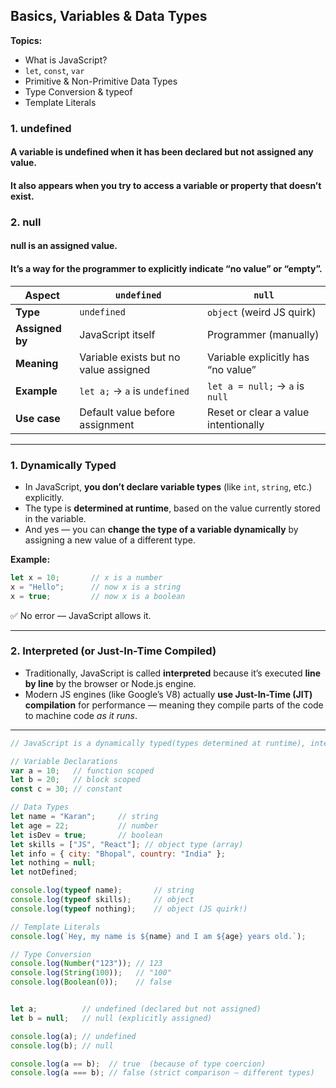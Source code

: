 ## **Basics, Variables & Data Types**

**Topics:**

* What is JavaScript?
* `let`, `const`, `var`
* Primitive & Non-Primitive Data Types
* Type Conversion & typeof
* Template Literals


### 1. undefined

#### A variable is undefined when it has been declared but not assigned any value.
#### It also appears when you try to access a variable or property that doesn’t exist.


### 2. null

#### null is an assigned value.
#### It’s a way for the programmer to explicitly indicate “no value” or “empty”.

| Aspect          | `undefined`                           | `null`                               |
| --------------- | ------------------------------------- | ------------------------------------ |
| **Type**        | `undefined`                           | `object` (weird JS quirk)            |
| **Assigned by** | JavaScript itself                     | Programmer (manually)                |
| **Meaning**     | Variable exists but no value assigned | Variable explicitly has “no value”   |
| **Example**     | `let a;` → `a` is `undefined`         | `let a = null;` → `a` is `null`      |
| **Use case**    | Default value before assignment       | Reset or clear a value intentionally |

---

### 1. **Dynamically Typed**
- In JavaScript, **you don’t declare variable types** (like `int`, `string`, etc.) explicitly.  
- The type is **determined at runtime**, based on the value currently stored in the variable.  
- And yes — you can **change the type of a variable dynamically** by assigning a new value of a different type.

**Example:**
```js
let x = 10;       // x is a number
x = "Hello";      // now x is a string
x = true;         // now x is a boolean
```
✅ No error — JavaScript allows it.

---

### 2. **Interpreted (or Just-In-Time Compiled)**
- Traditionally, JavaScript is called **interpreted** because it’s executed **line by line** by the browser or Node.js engine.
- Modern JS engines (like Google’s V8) actually **use Just-In-Time (JIT) compilation** for performance — meaning they compile parts of the code to machine code *as it runs*.

---

```javascript
// JavaScript is a dynamically typed(types determined at runtime), interpreted language(executed directly by the engine without prior compilation step).

// Variable Declarations
var a = 10;   // function scoped
let b = 20;   // block scoped
const c = 30; // constant

// Data Types
let name = "Karan";     // string
let age = 22;           // number
let isDev = true;       // boolean
let skills = ["JS", "React"]; // object type (array)
let info = { city: "Bhopal", country: "India" };
let nothing = null;
let notDefined;

console.log(typeof name);       // string
console.log(typeof skills);     // object
console.log(typeof nothing);    // object (JS quirk!)

// Template Literals
console.log(`Hey, my name is ${name} and I am ${age} years old.`);

// Type Conversion
console.log(Number("123")); // 123
console.log(String(100));   // "100"
console.log(Boolean(0));    // false 


let a;          // undefined (declared but not assigned)
let b = null;   // null (explicitly assigned)

console.log(a); // undefined
console.log(b); // null

console.log(a == b);  // true  (because of type coercion)
console.log(a === b); // false (strict comparison — different types)

```






